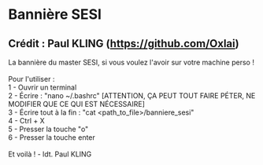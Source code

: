 # Bannière SESI
## Crédit : Paul KLING (https://github.com/Oxlai)

La bannière du master SESI, si vous voulez l'avoir sur votre machine perso !  <br/>
  <br/>
Pour l'utiliser :  <br/>
1 - Ouvrir un terminal <br/>
2 - Écrire : "nano ~/.bashrc" [ATTENTION, ÇA PEUT TOUT FAIRE PÉTER, NE MODIFIER QUE CE QUI EST NÉCESSAIRE]  <br/>
3 - Écrire tout à la fin : "cat <path_to_file>/banniere_sesi"  <br/>
4 - Ctrl + X  <br/>
5 - Presser la touche "o"  <br/>
6 - Presser la touche enter  <br/>
 <br/>
Et voilà ! - ldt. Paul KLING  <br/>
